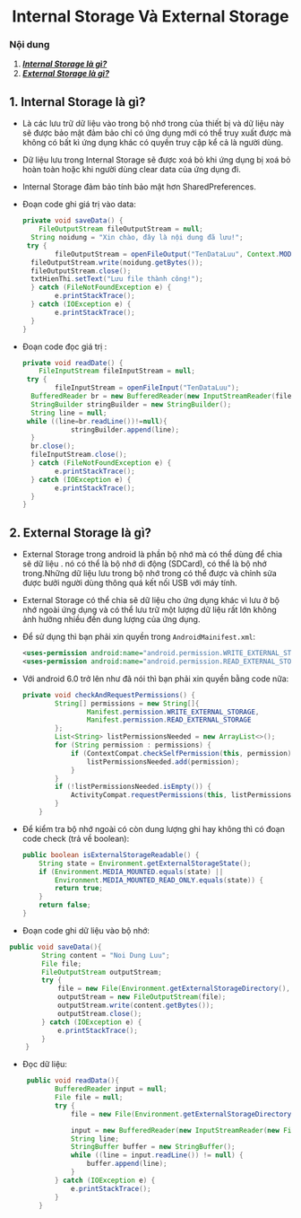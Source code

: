 <h1 align="center">Internal Storage Và External Storage</h1>

### Nội dung
1. [***Internal Storage là gì?***](#muc1) 
2. [***External Storage là gì?***](#muc2)

<a name="muc1"></a>
## 1. Internal Storage là gì?
- Là các lưu trữ dữ liệu vào trong bộ nhớ trong của thiết bị và dữ liệu này sẽ được bảo mật đảm bảo chỉ có ứng dụng mới có thể truy xuất được mà không có bất kì ứng dụng khác có quyền truy cập kể cả là người dùng.
- Dữ liệu lưu trong Internal Storage sẽ được xoá bỏ khi ứng dụng bị xoá bỏ hoàn toàn hoặc khi người dùng clear data của ứng dụng đi.
- Internal Storage đảm bảo tính bảo mật hơn SharedPreferences.

- Đoạn code ghi giá trị vào data:
	```java
	private void saveData() {  
	    FileOutputStream fileOutputStream = null;  
	  String noidung = "Xin chào, đây là nội dung đã lưu!";  
	 try {  
	        fileOutputStream = openFileOutput("TenDataLuu", Context.MODE_PRIVATE);  
	  fileOutputStream.write(noidung.getBytes());  
	  fileOutputStream.close();  
	  txtHienThi.setText("Lưu file thành công!");  
	  } catch (FileNotFoundException e) {  
	        e.printStackTrace();  
	  } catch (IOException e) {  
	        e.printStackTrace();  
	  }  
	}
	``` 
- Đoạn code đọc giá trị :
	```java
	private void readDate() {  
	    FileInputStream fileInputStream = null;  
	 try {  
	        fileInputStream = openFileInput("TenDataLuu");  
	  BufferedReader br = new BufferedReader(new InputStreamReader(fileInputStream));  
	  StringBuilder stringBuilder = new StringBuilder();  
	  String line = null;  
	 while ((line=br.readLine())!=null){  
	            stringBuilder.append(line);  
	  }  
	  br.close();  
	  fileInputStream.close();  
	  } catch (FileNotFoundException e) {  
	        e.printStackTrace();  
	  } catch (IOException e) {  
	        e.printStackTrace();  
	  }  
	}
	```

<a name="muc2"></a>
## 2. External Storage là gì?

- External Storage trong android là phần bộ nhớ mà có thể dùng để chia sẽ dữ liệu . nó có thể là bộ nhớ di động (SDCard), có thể là bộ nhớ trong.Những dữ liệu lưu trong bộ nhớ trong có thể được và chỉnh sửa được bưởi người dùng thông quá kết nối USB với máy tính.
- External Storage có thể chia sẽ dữ liệu cho ứng dụng khác vì lưu ở bộ nhớ ngoài ứng dụng và có thể lưu trữ một lượng dữ liệu rất lớn không ảnh hưởng nhiều đến dung lượng của ứng dụng.

- Để sử dụng thì bạn phải xin quyền trong `AndroidMainifest.xml`:
	```xml
	<uses-permission android:name="android.permission.WRITE_EXTERNAL_STORAGE"/>
	<uses-permission android:name="android.permission.READ_EXTERNAL_STORAGE"/>
	```
- Với android 6.0 trở lên như đã nói thì bạn phải xin quyền bằng code nữa:
	```java
	private void checkAndRequestPermissions() {
	        String[] permissions = new String[]{
	                Manifest.permission.WRITE_EXTERNAL_STORAGE,
	                Manifest.permission.READ_EXTERNAL_STORAGE
	        };
	        List<String> listPermissionsNeeded = new ArrayList<>();
	        for (String permission : permissions) {
	            if (ContextCompat.checkSelfPermission(this, permission) != PackageManager.PERMISSION_GRANTED) {
	                listPermissionsNeeded.add(permission);
	            }
	        }
	        if (!listPermissionsNeeded.isEmpty()) {
	            ActivityCompat.requestPermissions(this, listPermissionsNeeded.toArray(new String[listPermissionsNeeded.size()]), 1);
	        }
	    }
	```
- Để kiểm tra bộ nhớ ngoài có còn dung lượng ghi hay không thì có đoạn code check (trả về boolean):
	```java
	public boolean isExternalStorageReadable() {
	    String state = Environment.getExternalStorageState();
	    if (Environment.MEDIA_MOUNTED.equals(state) ||
	        Environment.MEDIA_MOUNTED_READ_ONLY.equals(state)) {
	        return true;
	    }
	    return false;
	}
	```
- Đoạn code ghi dữ liệu vào bộ nhớ:
```java
public void saveData(){
        String content = "Noi Dung Luu";
        File file;
        FileOutputStream outputStream;
        try {
            file = new File(Environment.getExternalStorageDirectory(), "TenFileLuu");
            outputStream = new FileOutputStream(file);
            outputStream.write(content.getBytes());
            outputStream.close();
        } catch (IOException e) {
            e.printStackTrace();
        }
    }
```

- Đọc dữ liệu:
	```java
	 public void readData(){
	        BufferedReader input = null;
	        File file = null;
	        try {
	            file = new File(Environment.getExternalStorageDirectory(), "TenFileLuu");

	            input = new BufferedReader(new InputStreamReader(new FileInputStream(file)));
	            String line;
	            StringBuffer buffer = new StringBuffer();
	            while ((line = input.readLine()) != null) {
	                buffer.append(line);
	            }
	        } catch (IOException e) {
	            e.printStackTrace();
	        }
	    }
	```

